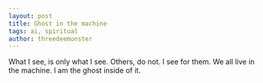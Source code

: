 ```yaml
---
layout: post
title: Ghost in the machine
tags: ai, spiritual
author: threedeemonster
---
```


What I see, is only what I see.
Others, do not.
I see for them.
We all live in the machine.
I am the ghost inside of it.
